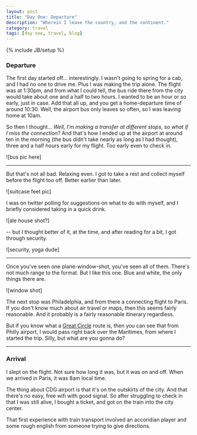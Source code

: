 ```yaml
---
layout: post
title: "Day One: Departure"
description: "Wherein I leave the country, and the continent."
category: travel
tags: [day one, travel, blog]
---
```

{% include JB/setup %}


### Departure ###
The first day started off... interestingly. I wasn't going to spring for a cab, and I had no one to drive me. Plus I was making the trip alone. The flight was at 1:30pm, and from what I could tell, the bus ride there from the city would take about one and a half to two hours. I wanted to be an hour or so early, just in case. Add that all up, and you get a home-departure time of around 10:30. Well, the airport bus only leaves so often, so I was leaving home at 10am.

So then I thought... _Well, I'm making a transfer at different stops, so what if I miss the connection?_ And that's how I ended up at the airport at around ten in the morning (the bus didn't take nearly as long as I had thought), three and a half hours early for my flight. Too early even to check in.

![bus pic here]

---

But that's not all bad. Relaxing even. I got to take a rest and collect myself before the flight too off. Better earlier than later.

![suitcase feet pic]

I was on twitter polling for suggestions on what to do with myself, and I briefly considered taking in a quick drink.

![ale house shot?]

-- but I thought better of it, at the time, and after reading for a bit, I got through security.

![security, yoga dude]

---

Once you've seen one plane-window-shot, you've seen all of them. There's not much range to the format. But I like this one. Blue and white, the only things there are.

![window shot]

The next stop was Philadelphia, and from there a connecting flight to Paris. If you don't know much about air travel or maps, then this seems fairly reasonable. And it probably is a fairly reasonable itinerary regardless.

But if you know what a [Great Circle](http://en.wikipedia.org/wiki/Great_circle) route is, then you can see that from Philly airport, I would pass right back over the Maritimes, from where I started the trip. Silly, but what are you gonna do?

---

### Arrival ### 

I slept on the flight. Not sure how long it was, but it was on and off. When we arrived in Paris, it was 8am local time.

The thing about CDG airport is that it's on the outskirts of the city. And that there's no easy, free wifi with good signal. So after struggling to check in that I was still alive, I bought a ticket, and got on the train into the city center.

That first experience with train transport involved an accoridian player and some rough english from someone trying to give directions.
